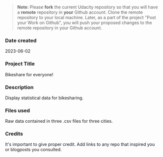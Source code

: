 >**Note**: Please **fork** the current Udacity repository so that you will have a **remote** repository in **your** Github account. Clone the remote repository to your local machine. Later, as a part of the project "Post your Work on Github", you will push your proposed changes to the remote repository in your Github account.

### Date created
2023-06-02

### Project Title
Bikeshare for everyone!

### Description
Display statistical data for bikesharing.

### Files used
Raw data contained in three .csv files for three cities.

### Credits
It's important to give proper credit. Add links to any repo that inspired you or blogposts you consulted.

